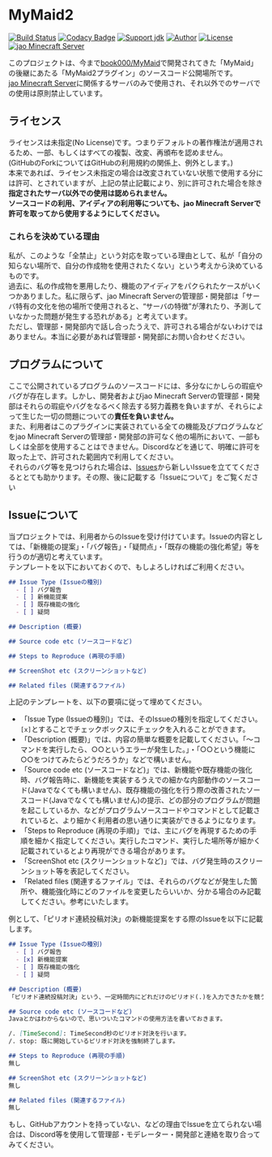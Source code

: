 # MyMaid2
[![Build Status](https://travis-ci.org/jaoafa/MyMaid2.svg?branch=master)](https://travis-ci.org/jaoafa/MyMaid2)
[![Codacy Badge](https://api.codacy.com/project/badge/Grade/5f31616d139d47ad8e68bc9b29e02ca7)](https://www.codacy.com/app/book000/MyMaid2?utm_source=github.com&amp;utm_medium=referral&amp;utm_content=jaoafa/MyMaid2&amp;utm_campaign=Badge_Grade)
[![Support jdk](https://img.shields.io/badge/Support%20jdk-oraclejdk8-red.svg)](https://img.shields.io)
[![Author](https://img.shields.io/badge/Author%20MinecraftID-mine__book000-orange.svg)](https://img.shields.io)
[![License](https://img.shields.io/badge/license-None-yellow.svg)](https://img.shields.io)  
[![jao Minecraft Server](https://raw.githubusercontent.com/jaoafa/jao-Minecraft-Server/master/logo/new_logo-421x97.png)](https://jaoafa.com)

このプロジェクトは、今まで[book000/MyMaid](https://github.com/book000/MyMaid)で開発されてきた「MyMaid」の後継にあたる「MyMaid2プラグイン」のソースコード公開場所です。  
[jao Minecraft Server](https://jaoafa.com/)に関係するサーバのみで使用され、それ以外でのサーバでの使用は原則禁止しています。  

## ライセンス
ライセンスは未指定(No License)です。つまりデフォルトの著作権法が適用されるため、一部、もしくはすべての複製、改変、再頒布を認めません。  
(GitHubのForkについてはGitHubの利用規約の関係上、例外とします。)  
本来であれば、ライセンス未指定の場合は改変されていない状態で使用する分には許可、とされていますが、上記の禁止記載により、別に許可された場合を除き**指定されたサーバ以外での使用は認められません。**  
**ソースコードの利用、アイディアの利用等についても、jao Minecraft Serverで許可を取ってから使用するようにしてください。**

### これらを決めている理由
私が、このような「全禁止」という対応を取っている理由として、私が「自分の知らない場所で、自分の作成物を使用されたくない」という考えから決めているものです。  
過去に、私の作成物を悪用したり、機能のアイディアをパクられたケースがいくつかありました。私に限らず、jao Minecraft Serverの管理部・開発部は「サーバ特有の文化を他の場所で使用されると、“サーバの特徴”が薄れたり、予測していなかった問題が発生する恐れがある」と考えています。  
ただし、管理部・開発部内で話し合ったうえで、許可される場合がないわけではありません。本当に必要があれば管理部・開発部にお問い合わせください。

## プログラムについて
ここで公開されているプログラムのソースコードには、多分なにかしらの瑕疵やバグが存在します。しかし、開発者およびjao Minecraft Serverの管理部・開発部はそれらの瑕疵やバグをなるべく除去する努力義務を負いますが、それらによって生じた一切の問題についての**責任を負いません。**  
また、利用者はこのプラグインに実装されている全ての機能及びプログラムなどをjao Minecraft Serverの管理部・開発部の許可なく他の場所において、一部もしくは全部を使用することはできません。Discordなどを通じて、明確に許可を取った上で、許可された範囲内で利用してください。  
それらのバグ等を見つけられた場合は、[Issues](./issues)から新しいIssueを立ててくださるととても助かります。その際、後に記載する「Issueについて」をご覧ください

## Issueについて
当プロジェクトでは、利用者からのIssueを受け付けています。Issueの内容としては、「新機能の提案」・「バグ報告」・「疑問点」・「既存の機能の強化希望」等を行うのが適切と考えています。  
テンプレートを以下においておくので、もしよろしければご利用ください。

```markdown
## Issue Type (Issueの種別)
  - [ ] バグ報告
  - [ ] 新機能提案
  - [ ] 既存機能の強化
  - [ ] 疑問

## Description (概要)

## Source code etc (ソースコードなど)

## Steps to Reproduce (再現の手順)

## ScreenShot etc (スクリーンショットなど)

## Related files (関連するファイル)

```

上記のテンプレートを、以下の要項に従って埋めてください。
  - 「Issue Type (Issueの種別)」では、そのIssueの種別を指定してください。``[x]``とすることでチェックボックスにチェックを入れることができます。
  - 「Description (概要)」では、内容の簡単な概要を記載してください。「～コマンドを実行したら、○○というエラーが発生した。」・「○○という機能に○○をつけてみたらどうだろうか」などで構いません。
  - 「Source code etc (ソースコードなど)」では、新機能や既存機能の強化時、バグ報告時に、新機能を実装するうえでの細かな内部動作のソースコード(Javaでなくても構いません)、既存機能の強化を行う際の改善されたソースコード(Javaでなくても構いません)の提示、どの部分のプログラムが問題を起こしているか、などがプログラムソースコードやコマンドとして記載されていると、より細かく利用者の思い通りに実装ができるようになります。
  - 「Steps to Reproduce (再現の手順)」では、主にバグを再現するための手順を細かく指定してください。実行したコマンド、実行した場所等が細かく記載されているとより再現ができる場合があります。
  - 「ScreenShot etc (スクリーンショットなど)」では、バグ発生時のスクリーンショット等を表記してください。
  - 「Related files (関連するファイル」では、それらのバグなどが発生した箇所や、機能強化時にどのファイルを変更したらいいか、分かる場合のみ記載してください。参考にいたします。

例として、「ピリオド連続投稿対決」の新機能提案をする際のIssueを以下に記載します。

```markdown
## Issue Type (Issueの種別)
  - [ ] バグ報告
  - [x] 新機能提案
  - [ ] 既存機能の強化
  - [ ] 疑問

## Description (概要)
「ピリオド連続投稿対決」という、一定時間内にどれだけのピリオド(.)を入力できたかを競う機能が欲しいです。

## Source code etc (ソースコードなど)
Javaとかはわからないので、思いついたコマンドの使用方法を書いておきます。

/. [TimeSecond]: TimeSecond秒のピリオド対決を行います。
/. stop: 既に開始しているピリオド対決を強制終了します。

## Steps to Reproduce (再現の手順)
無し

## ScreenShot etc (スクリーンショットなど)
無し

## Related files (関連するファイル)
無し

```

もし、GitHubアカウントを持っていない、などの理由でIssueを立てられない場合は、Discord等を使用して管理部・モデレーター・開発部と連絡を取り合ってみてください。


